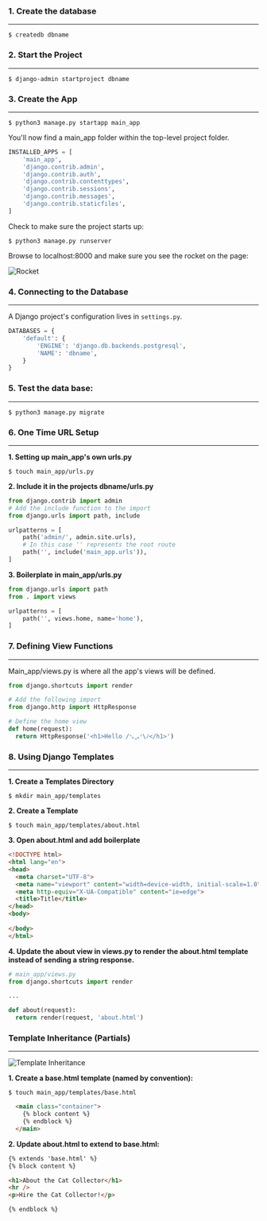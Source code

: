### **1. Create the database**
___
```
$ createdb dbname
```
### **2. Start the Project**
___

```
$ django-admin startproject dbname
```
### **3. Create the App**
___
```
$ python3 manage.py startapp main_app
```
You'll now find a main_app folder within the top-level project folder.

```python
INSTALLED_APPS = [
	'main_app',
	'django.contrib.admin',
	'django.contrib.auth',
	'django.contrib.contenttypes',
	'django.contrib.sessions',
	'django.contrib.messages',
	'django.contrib.staticfiles',
]
```
Check to make sure the project starts up:

```
$ python3 manage.py runserver
```
Browse to localhost:8000 and make sure you see the rocket on the page:

![Rocket](https://i.imgur.com/RozMgJ0.png)

### **4. Connecting to the Database**
___
A Django project's configuration lives in `settings.py`.

```python
DATABASES = {
    'default': {
        'ENGINE': 'django.db.backends.postgresql',
        'NAME': 'dbname',
    }
}
```
### **5. Test the data base:**
___
```
$ python3 manage.py migrate
```
### **6. One Time URL Setup**
___

**1. Setting up main_app's own urls.py**

```
$ touch main_app/urls.py
```

**2. Include it in the projects dbname/urls.py**

```python
from django.contrib import admin
# Add the include function to the import
from django.urls import path, include

urlpatterns = [
    path('admin/', admin.site.urls),
    # In this case '' represents the root route
    path('', include('main_app.urls')),
]
```
**3. Boilerplate in main_app/urls.py**

```python
from django.urls import path
from . import views

urlpatterns = [
    path('', views.home, name='home'),
]
```

### **7. Defining View Functions**
___

Main_app/views.py is where all the app's views will be defined.

```python
from django.shortcuts import render

# Add the following import
from django.http import HttpResponse

# Define the home view
def home(request):
  return HttpResponse('<h1>Hello /ᐠ｡‸｡ᐟ\ﾉ</h1>')
```
### **8. Using Django Templates**
___
**1. Create a Templates Directory**
```
$ mkdir main_app/templates
```

**2. Create a Template**
```
$ touch main_app/templates/about.html
```
**3. Open about.html and add boilerplate**

```html
<!DOCTYPE html>
<html lang="en">
<head>
  <meta charset="UTF-8">
  <meta name="viewport" content="width=device-width, initial-scale=1.0">
  <meta http-equiv="X-UA-Compatible" content="ie=edge">
  <title>Title</title>
</head>
<body>
  
</body>
</html>
```
**4. Update the about view in views.py to render the about.html template instead of sending a string response.**

```python
# main_app/views.py
from django.shortcuts import render

...

def about(request):
  return render(request, 'about.html')
```
### **Template Inheritance (Partials)**
___
![Template Inheritance](https://i.imgur.com/ZajRcLx.jpg)

**1. Create a base.html template (named by convention):**

```
$ touch main_app/templates/base.html
```

```html
  <main class="container">
    {% block content %}
    {% endblock %}
  </main>
```

**2. Update about.html to extend to base.html:**

```html
{% extends 'base.html' %}
{% block content %}

<h1>About the Cat Collector</h1>
<hr />
<p>Hire the Cat Collector!</p>

{% endblock %}
```

